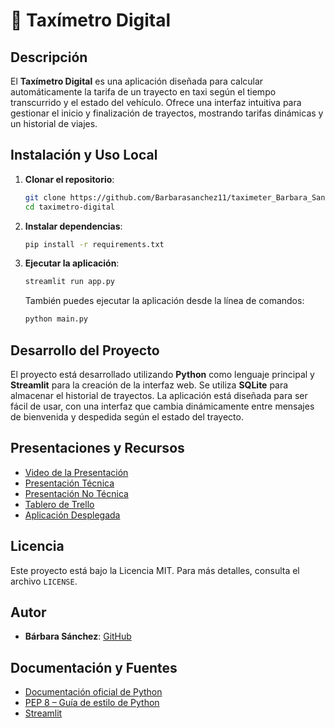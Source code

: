 # 🚕 Taxímetro Digital

## Descripción

El **Taxímetro Digital** es una aplicación diseñada para calcular automáticamente la tarifa de un trayecto en taxi según el tiempo transcurrido y el estado del vehículo. Ofrece una interfaz intuitiva para gestionar el inicio y finalización de trayectos, mostrando tarifas dinámicas y un historial de viajes.

## Instalación y Uso Local

1. **Clonar el repositorio**:
   ```bash
   git clone https://github.com/Barbarasanchez11/taximeter_Barbara_Sanchez
   cd taximetro-digital
   ```

2. **Instalar dependencias**:
   ```bash
   pip install -r requirements.txt
   ```

3. **Ejecutar la aplicación**:
   ```bash
   streamlit run app.py
   ```
   
   También puedes ejecutar la aplicación desde la línea de comandos:
   ```bash
   python main.py
   ```

## Desarrollo del Proyecto

El proyecto está desarrollado utilizando **Python** como lenguaje principal y **Streamlit** para la creación de la interfaz web. Se utiliza **SQLite** para almacenar el historial de trayectos. La aplicación está diseñada para ser fácil de usar, con una interfaz que cambia dinámicamente entre mensajes de bienvenida y despedida según el estado del trayecto.

## Presentaciones y Recursos

- [Video de la Presentación](https://drive.google.com/file/d/1PUEliao7GZgfDvu9xkDh_rseVvrtWO0e/view?usp=sharing)
- [Presentación Técnica](https://drive.google.com/file/d/1DBk5mtKim1hqhitJlRqkehqHjVwTSxUV/view?usp=sharing)
- [Presentación No Técnica](https://drive.google.com/file/d/1u8R5Ey7MErLo8Z9vR2ZeW2RuzOdO8G4m/view?usp=sharing)
- [Tablero de Trello](https://trello.com/b/ZAkd0zvG/taximetro)
- [Aplicación Desplegada](https://trello.com/b/ZAkd0zvG/taximetro)

## Licencia

Este proyecto está bajo la Licencia MIT. Para más detalles, consulta el archivo `LICENSE`.

## Autor

- **Bárbara Sánchez**: [GitHub](https://github.com/Barbarasanchez11)

## Documentación y Fuentes

- [Documentación oficial de Python](https://docs.python.org/3/)
- [PEP 8 – Guía de estilo de Python](https://peps.python.org/pep-0008/)
- [Streamlit](https://docs.streamlit.io/)



